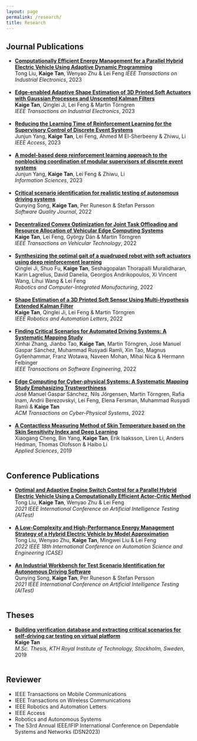 ```yaml
---
layout: page
permalink: /research/
title: Research
---
```


<h2>Journal Publications</h2>
<ul>
	<li>
		<a href="https://ieeexplore.ieee.org/document/10149522"><b>Computationally Efficient Energy Management for a Parallel Hybrid Electric Vehicle Using Adaptive Dynamic Programming</b><br></a>
		Tong Liu, <b>Kaige Tan</b>, Wenyao Zhu & Lei Feng
		<i>IEEE Transactions on Industrial Electronics</i>, 2023<br>
	</li><br>
	<li>
		<a href="https://ieeexplore.ieee.org/document/10113847"><b>Edge-enabled Adaptive Shape Estimation of 3D Printed Soft Actuators with Gaussian Processes and Unscented Kalman Filters</b><br></a>
		<b>Kaige Tan</b>, Qinglei Ji, Lei Feng & Martin Törngren<br>
		<i>IEEE Transactions on Industrial Electronics</i>, 2023<br>
	</li><br>
	<li>
		<a href="https://ieeexplore.ieee.org/document/10149832"><b>Reducing the Learning Time of Reinforcement Learning for the Supervisory Control of Discrete Event Systems</b><br></a>
		Junjun Yang, <b>Kaige Tan</b>, Lei Feng, Ahmed M El-Sherbeeny & Zhiwu, Li<br>
		<i>IEEE Access</i>, 2023<br>
	</li><br>
	<li>
		<a href="https://www.sciencedirect.com/science/article/pii/S0020025523002256?via%3Dihub"><b>A model-based deep reinforcement learning approach to the nonblocking coordination of modular supervisors of discrete event systems</b><br></a>
		Junjun Yang, <b>Kaige Tan</b>, Lei Feng & Zhiwu, Li<br>
		<i>Information Sciences</i>, 2023<br>
	</li><br>
	<li>
		<a href="https://link.springer.com/article/10.1007/s11219-022-09604-2"><b>Critical scenario identification for realistic testing of autonomous driving systems</b><br></a>
		Qunying Song, <b>Kaige Tan</b>, Per Runeson & Stefan Persson<br>
		<i>Software Quality Journal</i>, 2022<br>
	</li><br>
	<li>
		<a href="https://ieeexplore.ieee.org/document/9852713"><b>Decentralized Convex Optimization for Joint Task Offloading and Resource Allocation of Vehicular Edge Computing Systems</b><br></a>
		<b>Kaige Tan</b>, Lei Feng, György Dán & Martin Törngren<br>
		<i>IEEE Transactions on Vehicular Technology</i>, 2022<br>
	</li><br>
	<li>
		<a href="https://www.sciencedirect.com/science/article/pii/S0736584522000692?via%3Dihub"><b>Synthesizing the optimal gait of a quadruped robot with soft actuators using deep reinforcement learning</b><br></a>
		Qinglei Ji, Shuo Fu, <b>Kaige Tan</b>, Seshagopalan Thorapalli Muralidharan, Karin Lagrelius, David Danelia, Georgios Andrikopoulos, Xi Vincent Wang, Lihui Wang & Lei Feng<br>
		<i>Robotics and Computer-Integrated Manufacturing</i>, 2022<br>
	</li><br>
	<li>
		<a href="https://ieeexplore.ieee.org/document/9813396"><b>Shape Estimation of a 3D Printed Soft Sensor Using Multi-Hypothesis Extended Kalman Filter</b><br></a>
		<b>Kaige Tan</b>, Qinglei Ji, Lei Feng & Martin Törngren<br>
		<i>IEEE Robotics and Automation Letters</i>, 2022<br>
	</li><br>
	<li>
		<a href="https://ieeexplore.ieee.org/document/9763411"><b>Finding Critical Scenarios for Automated Driving Systems: A Systematic Mapping Study</b><br></a>
		Xinhai Zhang, Jianbo Tao, <b>Kaige Tan</b>, Martin Törngren, José Manuel Gaspar Sánchez, Muhammad Rusyadi Ramli, Xin Tao, Magnus Gyllenhammar, Franz Wotawa, Naveen Mohan, Mihai Nica & Hermann Felbinger<br>
		<i>IEEE Transactions on Software Engineering</i>, 2022<br>
	</li><br>
	<li>
		<a href="https://dl.acm.org/doi/10.1145/3539662"><b>Edge Computing for Cyber-physical Systems: A Systematic Mapping Study Emphasizing Trustworthiness</b><br></a>
		José Manuel Gaspar Sánchez, Nils Jörgensen, Martin Törngren, Rafia Inam, Andrii Berezovskyi, Lei Feng, Elena Fersman, Muhammad Rusyadi Ramli & <b>Kaige Tan</b><br>
		<i>ACM Transactions on Cyber-Physical Systems</i>, 2022<br>
	</li><br>
	<li>
		<a href="https://www.mdpi.com/2076-3417/9/7/1375"><b>A Contactless Measuring Method of Skin Temperature based on the Skin Sensitivity Index and Deep Learning</b><br></a>
		Xiaogang Cheng, Bin Yang, <b>Kaige Tan</b>, Erik Isaksson, Liren Li, Anders Hedman, Thomas Olofsson & Haibo Li<br>
		<i>Applied Sciences</i>, 2019<br>
	</li><br>
</ul>

<h2>Conference Publications</h2>
<ul>
	<li>
		<a href="https://ras.papercept.net/images/temp/AIM/files/0200.pdf"><b>Optimal and Adaptive Engine Switch Control for a Parallel Hybrid Electric Vehicle Using a Computationally Efficient Actor-Critic Method</b><br></a>
		Tong Liu, <b>Kaige Tan</b>, Wenyao Zhu & Lei Feng<br>
		<i>2021 IEEE International Conference on Artificial Intelligence Testing (AITest)</i><br>
	</li><br>
	<li>
		<a href="https://ieeexplore.ieee.org/document/9926717"><b>A Low-Complexity and High-Performance Energy Management Strategy of a Hybrid Electric Vehicle by Model Approximation</b><br></a>
		Tong Liu, Wenyao Zhu, <b>Kaige Tan</b>, Mingwei Liu & Lei Feng<br>
		<i>2022 IEEE 18th International Conference on Automation Science and Engineering (CASE)</i><br>
	</li><br>
	<li>
		<a href="https://ieeexplore.ieee.org/document/9564354"><b>An Industrial Workbench for Test Scenario Identification for Autonomous Driving Software</b><br></a>
		Qunying Song, <b>Kaige Tan</b>, Per Runeson & Stefan Persson<br>
		<i>2021 IEEE International Conference on Artificial Intelligence Testing (AITest)</i><br>
	</li><br>
</ul>

<h2>Theses</h2>
<ul>
	<li>
		<a href="https://www.diva-portal.org/smash/record.jsf?pid=diva2%3A1371198&dswid=-699"><b>Building verification database and extracting critical scenarios for self-driving car testing on virtual platform</b><br></a>
		<b>Kaige Tan</b><br>
		<i>M.Sc. Thesis, KTH Royal Institute of Technology, Stockholm, Sweden</i>, 2019<br>
	</li><br>
</ul>

<h2>Reviewer</h2>
<ul>
	<li>IEEE Transactions on Mobile Communications</li>
	<li>IEEE Transactions on Wireless Communications</li>
	<li>IEEE Robotics and Automation Letters</li>
	<li>IEEE Access</li>
	<li>Robotics and Autonomous Systems</li>
	<li>The 53rd Annual IEEE/IFIP International Conference on Dependable Systems and Networks (DSN2023)</li>
</ul>